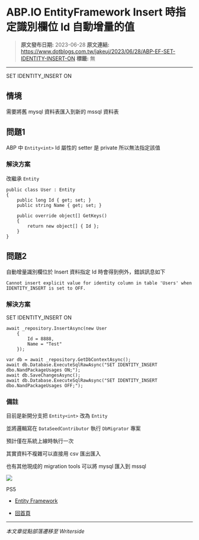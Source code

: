 # ABP.IO EntityFramework Insert 時指定識別欄位 Id 自動增量的值

> **原文發布日期:** 2023-06-28
> **原文連結:** https://www.dotblogs.com.tw/jakeuj/2023/06/28/ABP-EF-SET-IDENTITY-INSERT-ON
> **標籤:** 無

---

SET IDENTITY\_INSERT ON

## 情境

需要將舊 mysql 資料表匯入到新的 mssql 資料表

## 問題1

ABP 中 `Entity<int>` Id 屬性的 setter 是 private 所以無法指定該值

### 解決方案

改繼承 `Entity`

```
public class User : Entity
{
    public long Id { get; set; }
    public string Name { get; set; }

    public override object[] GetKeys()
    {
        return new object[] { Id };
    }
}
```

## 問題2

自動增量識別欄位於 Insert 資料指定 Id 時會得到例外，錯誤訊息如下

`Cannot insert explicit value for identity column in table 'Users' when IDENTITY_INSERT is set to OFF.`

### 解決方案

SET IDENTITY\_INSERT ON

```
await _repository.InsertAsync(new User
    {
        Id = 8888,
        Name = "Test"
    });

var db = await _repository.GetDbContextAsync();
await db.Database.ExecuteSqlRawAsync("SET IDENTITY_INSERT dbo.NandPackageUsages ON;");
await db.SaveChangesAsync();
await db.Database.ExecuteSqlRawAsync("SET IDENTITY_INSERT dbo.NandPackageUsages OFF;");
```

### 備註

目前是新開分支把 `Entity<int>` 改為 `Entity`

並將邏輯寫在 `DataSeedContributor` 執行 `DbMigrator` 專案

預計僅在系統上線時執行一次

其實資料不複雜可以直接用 csv 匯出匯入

也有其他現成的 migration tools 可以將 mysql 匯入到 mssql

![](https://card.psnprofiles.com/1/jakeuj.png)

PS5

* [Entity Framework](/jakeuj/Tags?qq=Entity%20Framework)

* [回首頁](/jakeuj)

---

*本文章從點部落遷移至 Writerside*
